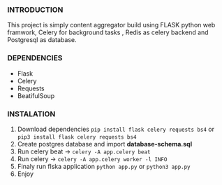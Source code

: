 ### INTRODUCTION

This project is simply content aggregator build using FLASK python web framwork, Celery for background tasks , Redis as celery backend and Postgresql as database.

### DEPENDENCIES

- Flask
- Celery
- Requests
- BeatifulSoup

### INSTALATION

1. Download dependencies ```pip install flask celery requests bs4``` or ```pip3 install flask celery requests bs4```
2. Create postgres database and import **database-schema.sql**
3. Run celery beat -> ```celery -A app.celery beat```
4. Run celery -> ```celery -A app.celery worker -l INFO```
5. Finaly run flska application ```python app.py``` or ```python3 app.py```
6. Enjoy
